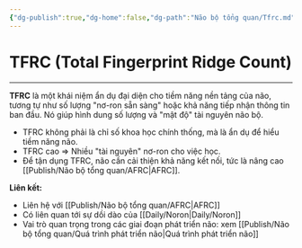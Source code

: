 ```yaml
---
{"dg-publish":true,"dg-home":false,"dg-path":"Não bộ tổng quan/Tfrc.md","permalink":"/nao-bo-tong-quan/tfrc/","dgPassFrontmatter":true,"updated":"2025-01-12T15:20:23.190+07:00"}
---
```


# TFRC (Total Fingerprint Ridge Count)
---

**TFRC** là một khái niệm ẩn dụ đại diện cho tiềm năng nền tảng của não, tương tự như số lượng "nơ-ron sẵn sàng" hoặc khả năng tiếp nhận thông tin ban đầu. Nó giúp hình dung số lượng và "mật độ" tài nguyên não bộ.

- TFRC không phải là chỉ số khoa học chính thống, mà là ẩn dụ để hiểu tiềm năng não.
- TFRC cao ⇒ Nhiều "tài nguyên" nơ-ron cho việc học.
- Để tận dụng TFRC, não cần cải thiện khả năng kết nối, tức là nâng cao [[Publish/Não bộ tổng quan/AFRC\|AFRC]].

**Liên kết:**
- Liên hệ với [[Publish/Não bộ tổng quan/AFRC\|AFRC]]
- Có liên quan tới sự dồi dào của [[Daily/Noron\|Daily/Noron]]
- Vai trò quan trọng trong các giai đoạn phát triển não: xem [[Publish/Não bộ tổng quan/Quá trình phát triển não\|Quá trình phát triển não]]